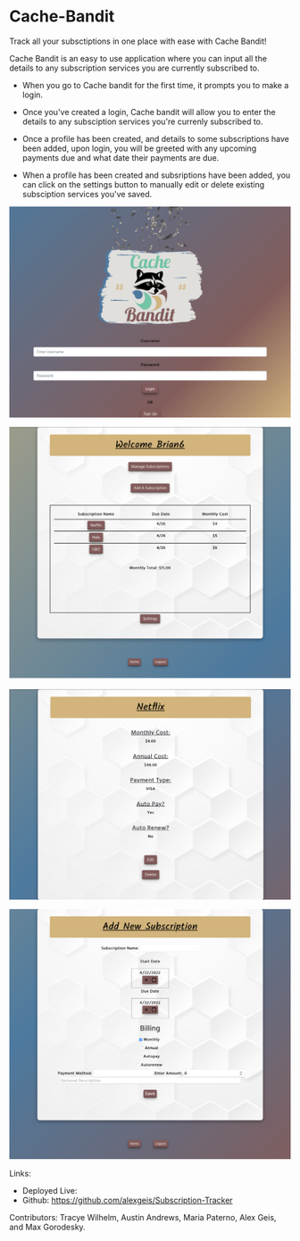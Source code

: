 # Cache-Bandit

Track all your subsctiptions in one place with ease with Cache Bandit! 

Cache Bandit is an easy to use application where you can input all the details to any subscription services you are currently subscribed to. 

* When you go to Cache bandit for the first time, it prompts you to make a login. 

* Once you've created a login, Cache bandit will allow you to enter the details to any subsciption services you're currenly subscribed to. 

* Once a profile has been created, and details to some subscriptions have been added, upon login, you will be greeted with any upcoming payments due and what date their payments are due. 

* When a profile has been created and subsriptions have been added, you can click on the settings button to manually edit or delete existing subsciption services you've saved. 


![Login Page](./client/src/components/images/LoginPage.png)

![Home Page](./client/src/components/images/HomePage.png)

![Single Sub Page](./client/src/components/images/SingleSubPage.png)

![Add Sub Page](./client/src/components/images/AddNewSub.png)







Links: 
* Deployed Live:
* Github: https://github.com/alexgeis/Subscription-Tracker


Contributors:
Tracye Wilhelm, Austin Andrews, Maria Paterno, Alex Geis, and Max Gorodesky. 

